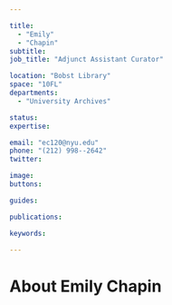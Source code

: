 ```yaml
---

title:
  - "Emily"
  - "Chapin"
subtitle: 
job_title: "Adjunct Assistant Curator"

location: "Bobst Library"
space: "10FL"
departments:
  - "University Archives"

status: 
expertise:

email: "ec120@nyu.edu"
phone: "(212) 998--2642"
twitter: 

image: 
buttons:

guides:

publications:

keywords:

---
```


# About Emily Chapin


